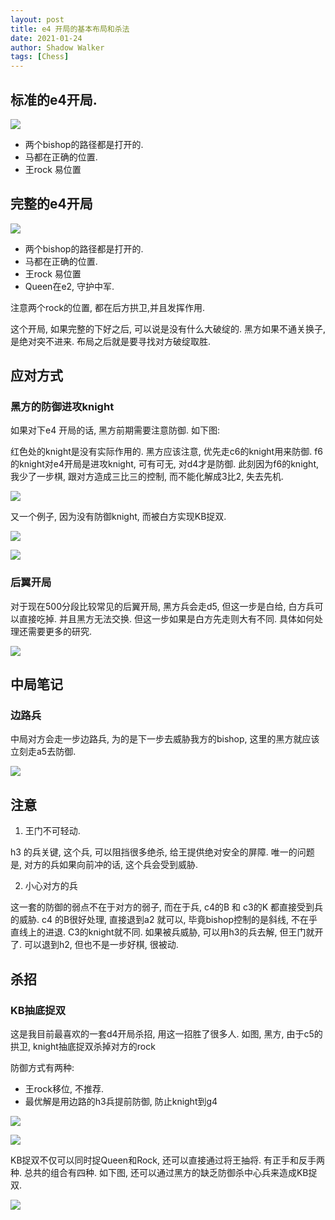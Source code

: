 ```yaml
---
layout: post
title: e4 开局的基本布局和杀法
date: 2021-01-24
author: Shadow Walker
tags: [Chess]
---
```





## 标准的e4开局.

![](https://lh3.googleusercontent.com/pw/ACtC-3cLMnSHti3ODfaT8FUPO1ijs6yS7uaEKtNWRuneXtS0iRNtMnYQizQGaHcJVNh1wTKXIaU_LdqVQiXLxgJlW0GTXSXqQ0AtZsfKsF3SS92nlfSHIjzKPx-7wVu91-0vE3YEFrcexZFsPSj60sZJODmG=w869-h619-no?authuser=0)

- 两个bishop的路径都是打开的. 
- 马都在正确的位置. 
- 王rock 易位置

## 完整的e4开局


![](https://lh3.googleusercontent.com/pw/ACtC-3dABKRxl3nYfkKbHFuS5_ZId39gjyaMr_GMS_6ymDqmn3ffNAn40sHKKKRxJYsbnp4XJz6FdA2FlVjfcWNgyfTx60InM080Jw0cT_r9XhrUSnTbHZRpWvFxqn9bWF4kGNTwpN9yaQnjJBLWYB-D5ZXX=w882-h875-no?authuser=0)

- 两个bishop的路径都是打开的. 
- 马都在正确的位置. 
- 王rock 易位置
- Queen在e2, 守护中军. 

注意两个rock的位置, 都在后方拱卫,并且发挥作用. 

这个开局, 如果完整的下好之后, 可以说是没有什么大破绽的. 黑方如果不通关换子, 是绝对突不进来. 布局之后就是要寻找对方破绽取胜. 

## 应对方式

### 黑方的防御进攻knight

如果对下e4 开局的话, 黑方前期需要注意防御.  如下图: 

红色处的knight是没有实际作用的. 黑方应该注意, 优先走c6的knight用来防御. f6的knight对e4开局是进攻knight, 可有可无, 对d4才是防御. 此刻因为f6的knight, 我少了一步棋, 跟对方造成三比三的控制, 而不能化解成3比2, 失去先机. 

![](https://lh3.googleusercontent.com/pw/ACtC-3c18g67RXTk2p_T3KfYhpBTaE5dZkNlfaCmZirE4UAhIf2t0iSYBvted9rDPWSbSDRVZRH1uvDuldvgsd7VbeRBZieBdYeRoMQsFpNl6-fj_RDs8zjzosY4aw3YELbaqPuoUiuYJ1JnBs2Ji599nf48=w835-h911-no?authuser=0)

又一个例子, 因为没有防御knight, 而被白方实现KB捉双. 

![](https://lh3.googleusercontent.com/pw/ACtC-3fSGFO3-SXtJKHQcvwnPXBduPZ83kLMcQBW79iUhObjyvMyTIJAILR3IK4GheQBd75Ube5tIo9Jmt7S_0WZjva_etCDqjElyKvMtKI5sFyuhD9q2QpzgIs_XRo57e0fGZvAo1BvmbdAFdPLC4HTqA4t=w834-h911-no?authuser=0)

![](https://lh3.googleusercontent.com/pw/ACtC-3eARLkiMFLUbTbI-cF2Y_V3jNjeFJwJWBSw_Q3J_5_I7T0qDfiePrubeYPUtq8fiaaey8RroW-sEHsM9nq3OrLzUurjWDaGQQv2jxU-w0kte_ve_eB9b5KJ08l4ZgPFMmIYtqkcBICO0OCI3NDhemCf=w822-h911-no?authuser=0)

### 后翼开局

对于现在500分段比较常见的后翼开局, 黑方兵会走d5, 但这一步是白给, 白方兵可以直接吃掉. 并且黑方无法交换. 
但这一步如果是白方先走则大有不同. 具体如何处理还需要更多的研究. 

![](https://lh3.googleusercontent.com/pw/ACtC-3fgw9AmRwvh_6HjzgBkxoZaaJ5FMs1uU6BArgcdD-EdP98vIDMacxKI3mkTQdPHbK9JQWeeRPYREqSf7v2-ax2pQs1t63361lVInqsxSJrDw-gjuX7Cv-JC2-7TtZi9xy93U3Wgk9WWFwVXpxSTxmnQ=w787-h871-no?authuser=0)

## 中局笔记

### 边路兵

中局对方会走一步边路兵, 为的是下一步去威胁我方的bishop, 这里的黑方就应该立刻走a5去防御. 

![](https://lh3.googleusercontent.com/pw/ACtC-3f4j2UfBuerRRxN9xhgqNgbBg59oAMi0caFadFJ0Vt1KG1qO8tZMIeL9riNJaUL5yXE2wnOCj5zrt4AxY7Qfw_oaSg7E4bWSsE9OM6_Om8fcutWxOPQj2pqY2MGftb3ta6OlYyhLKs5sIDiPWZ3MfZY=w821-h911-no?authuser=0)

## 注意

1. 王门不可轻动. 

h3 的兵关键, 这个兵, 可以阻挡很多绝杀, 给王提供绝对安全的屏障. 唯一的问题是, 对方的兵如果向前冲的话, 这个兵会受到威胁. 

2. 小心对方的兵

这一套的防御的弱点不在于对方的弱子, 而在于兵,  c4的B 和 c3的K 都直接受到兵的威胁.  c4 的B很好处理, 直接退到a2 就可以, 毕竟bishop控制的是斜线, 不在乎直线上的进退. C3的knight就不同.  如果被兵威胁, 可以用h3的兵去解, 但王门就开了. 可以退到h2, 但也不是一步好棋, 很被动. 


## 杀招

### KB抽底捉双

这是我目前最喜欢的一套d4开局杀招, 用这一招胜了很多人. 如图, 黑方, 由于c5的拱卫, knight抽底捉双杀掉对方的rock

防御方式有两种: 
- 王rock移位, 不推荐. 
- 最优解是用边路的h3兵提前防御, 防止knight到g4

![](https://lh3.googleusercontent.com/pw/ACtC-3cnuApzRB9udD4QdI7keEG1dv_hlLXGS89eTpNDiGL5-zVtEhzEjt8--u646L-Q0Ip1vuggFsB7WVlczomQ3mU-57k1QNE1U1Hn96EdzmwGawFOQWB1a0ezgJnAGGxNWCZdmtypr8KuAmsmcpRehpU6=w808-h907-no?authuser=0)

![](https://lh3.googleusercontent.com/pw/ACtC-3fwJxIfPGk13IZsIbEyAL-IPPFGANCfKkJY9Lf09Q3ZOTNnIea27MBsXviB5DlZzrsCV3MWxPOPBdumNpqLROx3BF3733NjOwDNlraDSBWyyBKtA7ZiUOfdtaMNep8TBtaRMLx3JIz68gY3hMe6WzY_=w794-h896-no?authuser=0)

KB捉双不仅可以同时捉Queen和Rock, 还可以直接通过将王抽将. 有正手和反手两种. 总共的组合有四种.  如下图, 还可以通过黑方的缺乏防御杀中心兵来造成KB捉双. 

![](https://lh3.googleusercontent.com/pw/ACtC-3fSGFO3-SXtJKHQcvwnPXBduPZ83kLMcQBW79iUhObjyvMyTIJAILR3IK4GheQBd75Ube5tIo9Jmt7S_0WZjva_etCDqjElyKvMtKI5sFyuhD9q2QpzgIs_XRo57e0fGZvAo1BvmbdAFdPLC4HTqA4t=w834-h911-no?authuser=0)
